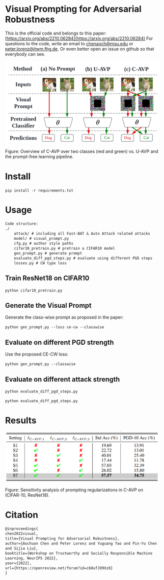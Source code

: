 # Visual Prompting for Adversarial Robustness

This is the official code and belongs to this paper: [https://arxiv.org/abs/2210.06284](https://arxiv.org/abs/2210.06284)
For questions to the code, write an email to [chenaoch@msu.edu](mailto:chenaoch@msu.edu) or [peter.lorenz@itwm.fhg.de](mailto:peter.lorenz@itwm.fhg.de). Or even better open an issue on github so that everybody can see. 

![overview](assets/overview.png)


Figure: Overview of C-AVP over two classes (red and green) vs. U-AVP and the prompt-free learning pipeline.



# Install 

`pip install -r requirements.txt`


# Usage



```
Code structure:
./
    attack/ # including all Fast-BAT & Auto Attack related attacks
    model/ # visual_prompt.py
    cfg.py # author style paths
    cifar10_pretrain.py # pretrain a CIFAR10 model
    gen_prompt.py # generate prompt
    evaluate_diff_pgd_steps.py # evaluate using different PGD steps
    losses.py # CW type loss
```

## Train ResNet18 on CIFAR10
`python cifar10_pretrain.py`

## Generate the Visual Prompt

Generate the class-wise prompt as proposed in the paper: 

`python gen_prompt.py --loss ce-cw --classwise`




## Evaluate on different PGD strength
Use  the proposed CE-CW loss:

`python gen_prompt.py --classwise`

## Evaluate on different attack strength
`python evaluate_diff_pgd_steps.py `

`python evaluate_diff_pgd_steps.py`

# Results

![results](assets/results.png)

Figure: Sensitivity analysis of prompting regularizations in C-AVP on (CIFAR-10, ResNet18).



# Citation


```
@inproceedings{
chen2022visual,
title={Visual Prompting for Adversarial Robustness},
author={Aochuan Chen and Peter Lorenz and Yuguang Yao and Pin-Yu Chen and Sijia Liu},
booktitle={Workshop on Trustworthy and Socially Responsible Machine Learning, NeurIPS 2022},
year={2022},
url={https://openreview.net/forum?id=c68ufJO9Xz8}
}
```

